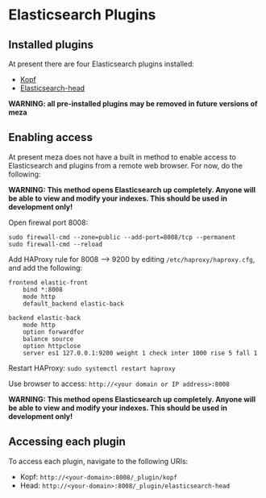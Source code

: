 # Elasticsearch Plugins

## Installed plugins

At present there are four Elasticsearch plugins installed:

* [Kopf](https://github.com/lmenezes/elasticsearch-kopf)
* [Elasticsearch-head](https://mobz.github.io/elasticsearch-head/)

**WARNING: all pre-installed plugins may be removed in future versions of meza**

## Enabling access

At present meza does not have a built in method to enable access to Elasticsearch and plugins from a remote web browser. For now, do the following:

**WARNING: This method opens Elasticsearch up completely. Anyone will be able to view and modify your indexes. This should be used in development only!**

Open firewal port 8008:

```
sudo firewall-cmd --zone=public --add-port=8008/tcp --permanent
sudo firewall-cmd --reload
```

Add HAProxy rule for 8008 --> 9200 by editing `/etc/haproxy/haproxy.cfg`, and add the following:

```
frontend elastic-front
	bind *:8008
	mode http
	default_backend elastic-back

backend elastic-back
	mode http
	option forwardfor
	balance source
	option httpclose
	server es1 127.0.0.1:9200 weight 1 check inter 1000 rise 5 fall 1
```

Restart HAProxy: `sudo systemctl restart haproxy`

Use browser to access: `http://<your domain or IP address>:8008`

**WARNING: This method opens Elasticsearch up completely. Anyone will be able to view and modify your indexes. This should be used in development only!**

## Accessing each plugin

To access each plugin, navigate to the following URIs:

* Kopf: `http://<your-domain>:8008/_plugin/kopf`
* Head: `http://<your-domain>:8008/_plugin/elasticsearch-head`

